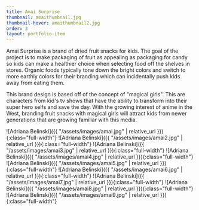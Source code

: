 ```yaml
---
title: Amai Surprise
thumbnail: amaithumbnail.jpg
thumbnail-hover: amaithumbnail2.jpg
order: 3
layout: portfolio-item
---
```


Amai Surprise is a brand of dried fruit snacks for kids. The goal of the project is to make packaging of fruit as appealing as packaging for candy so kids can make a healthier choice when selecting food off the shelves in stores. Organic foods typically tone down the bright colors and switch to more earthly colors for their branding which can incidentally push kids away from eating them.

This brand design is based off of the concept of "magical girls". This are characters from kid's tv shows that have the ability to transform into their super hero selfs and save the day. With the growing interest of anime in the West, branding fruit snacks with magical girls will attract kids from newer generations that are growing familiar with this media.

![Adriana Belinski]({{ "/assets/images/amai.jpg" | relative_url }}){:class="full-width"}
![Adriana Belinski]({{ "/assets/images/amai2.jpg" | relative_url }}){:class="full-width"}
![Adriana Belinski]({{ "/assets/images/amai3.jpg" | relative_url }}){:class="full-width"}
![Adriana Belinski]({{ "/assets/images/amai4.jpg" | relative_url }}){:class="full-width"}
![Adriana Belinski]({{ "/assets/images/amai5.jpg" | relative_url }}){:class="full-width"}
![Adriana Belinski]({{ "/assets/images/amai6.jpg" | relative_url }}){:class="full-width"}
![Adriana Belinski]({{ "/assets/images/amai7.jpg" | relative_url }}){:class="full-width"}
![Adriana Belinski]({{ "/assets/images/amai8.jpg" | relative_url }}){:class="full-width"}
![Adriana Belinski]({{ "/assets/images/amai9.jpg" | relative_url }}){:class="full-width"}
